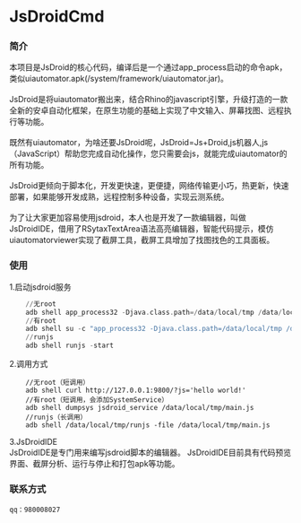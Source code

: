 # JsDroidCmd
### 简介
本项目是JsDroid的核心代码，编译后是一个通过app_process启动的命令apk，类似uiautomator.apk(/system/framework/uiautomator.jar)。<br><br>
JsDroid是将uiautomator搬出来，结合Rhino的javascript引擎，升级打造的一款全新的安卓自动化框架，在原生功能的基础上实现了中文输入、屏幕找图、远程执行等功能。<br><br>
既然有uiautomator，为啥还要JsDroid呢，JsDroid=Js+Droid,js机器人,js（JavaScript）帮助您完成自动化操作，您只需要会js，就能完成uiautomator的所有功能。<br><br>
JsDroid更倾向于脚本化，开发更快速，更便捷，网络传输更小巧，热更新，快速部署，如果能够开发成熟，远程控制多种设备，实现云测系统。<br><br>
为了让大家更加容易使用jsdroid，本人也是开发了一款编辑器，叫做JsDroidIDE，借用了RSytaxTextArea语法高亮编辑器，智能代码提示，模仿uiautomatorviewer实现了截屏工具，截屏工具增加了找图找色的工具面板。<br>

### 使用
1.启动jsdroid服务
~~~adb push jsdroid_cmd.apk /data/local/tmp/jsdroid.apk
    //无root
    adb shell app_process32 -Djava.class.path=/data/local/tmp /data/local/tmp jsdroid_cmd.apk
    //有root
    adb shell su -c "app_process32 -Djava.class.path=/data/local/tmp /data/local/tmp jsdroid_cmd.apk"
    //runjs
    adb shell runjs -start
~~~
2.调用方式
~~~
    //无root（短调用）
    adb shell curl http://127.0.0.1:9800/?js='hello world!'
    //有root（短调用，会添加SystemService）
    adb shell dumpsys jsdroid_service /data/local/tmp/main.js
    //runjs（长调用）
    adb shell /data/local/tmp/runjs -file /data/local/tmp/main.js
~~~
3.JsDroidIDE<br>
JsDroidIDE是专门用来编写jsdroid脚本的编辑器。
JsDroidIDE目前具有代码预览界面、截屏分析、运行与停止和打包apk等功能。
### 联系方式
    qq：980008027
    

